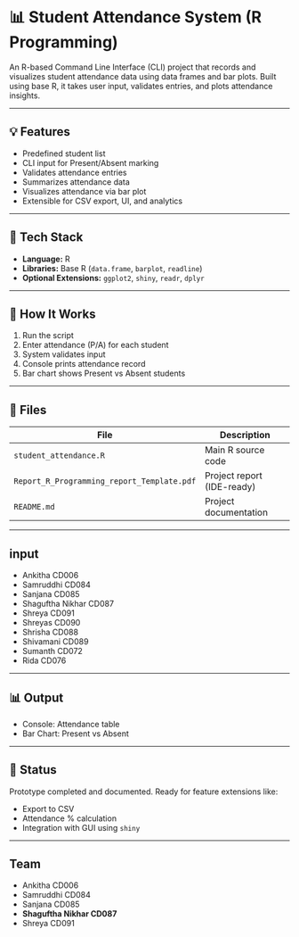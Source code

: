 # 📊 Student Attendance System (R Programming)

An R-based Command Line Interface (CLI) project that records and visualizes student attendance data using data frames and bar plots. Built using base R, it takes user input, validates entries, and plots attendance insights.

---

## 💡 Features

- Predefined student list
- CLI input for Present/Absent marking
- Validates attendance entries
- Summarizes attendance data
- Visualizes attendance via bar plot
- Extensible for CSV export, UI, and analytics

---

## 🧠 Tech Stack

- **Language:** R  
- **Libraries:** Base R (`data.frame`, `barplot`, `readline`)  
- **Optional Extensions:** `ggplot2`, `shiny`, `readr`, `dplyr`  

---

## 🔧 How It Works

1. Run the script
2. Enter attendance (P/A) for each student
3. System validates input
4. Console prints attendance record
5. Bar chart shows Present vs Absent students

---

## 📂 Files

| File | Description |
|------|-------------|
| `student_attendance.R` | Main R source code  
| `Report_R_Programming_report_Template.pdf` | Project report (IDE-ready)  
| `README.md` | Project documentation  

---

## input
- Ankitha CD006  
- Samruddhi CD084  
- Sanjana CD085  
- Shaguftha Nikhar CD087
- Shreya CD091  
- Shreyas CD090  
- Shrisha CD088  
- Shivamani CD089  
- Sumanth CD072  
- Rida CD076  

---

## 📊 Output

- Console: Attendance table  
- Bar Chart: Present vs Absent  

---

## 📌 Status

Prototype completed and documented. Ready for feature extensions like:
- Export to CSV
- Attendance % calculation
- Integration with GUI using `shiny`

---
## Team
- Ankitha CD006  
- Samruddhi CD084  
- Sanjana CD085  
- **Shaguftha Nikhar CD087**
- Shreya CD091 

